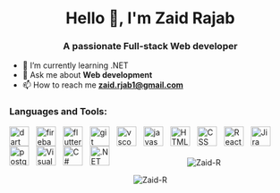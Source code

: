 <h1 align="center">Hello 👋, I'm Zaid Rajab</h1>
<h3 align="center">A passionate Full-stack Web developer</h3>
  
- 🌱 I’m currently learning .NET  
- 💬 Ask me about **Web development**
- 📫 How to reach me **zaid.rjab1@gmail.com**
    
### Languages and Tools: 
  
  <img align="left" alt="dart" width="35px" style="padding-right: 10px;" src="https://www.vectorlogo.zone/logos/dartlang/dartlang-icon.svg" />
  <img align="left" alt="firebase" width="35px" style="padding-right: 10px;" src="https://www.vectorlogo.zone/logos/firebase/firebase-icon.svg" />
  <img align="left" alt="flutter" width="35px" style="padding-right: 10px;" src="https://www.vectorlogo.zone/logos/flutterio/flutterio-icon.svg" />
  <img align="left" alt="git" width="35px" style="padding-right: 10px;" src="https://www.vectorlogo.zone/logos/git-scm/git-scm-icon.svg" />
  <img align="left" alt="vscode" width="35px" style="padding-right: 10px;" src="https://www.vectorlogo.zone/logos/visualstudio_code/visualstudio_code-icon.svg" />
  <img align="left" alt="javascript" width="35px" style="padding-right: 10px;" src="https://cdn.worldvectorlogo.com/logos/logo-javascript.svg" />
  <img align="left" alt="HTML5" width="35px" style="padding-right: 10px;" src="https://cdn.worldvectorlogo.com/logos/html-1.svg" />
  <img align="left" alt="CSS" width="35px" style="padding-right: 10px;" src="https://cdn.worldvectorlogo.com/logos/css-3.svg" />
  <img align="left" alt="React" width="35px" style="padding-right: 10px;" src="https://cdn.worldvectorlogo.com/logos/react-2.svg" />
  <img align="left" alt="Jira" width="35px" style="padding-right: 10px;" src="https://cdn.worldvectorlogo.com/logos/jira-1.svg" />
  <img align="left" alt="postgreSQL" width="35px" style="padding-right: 10px;" src="https://cdn.worldvectorlogo.com/logos/postgresql.svg" />
  <img align="left" alt="Visual Studio" width="35px" style="padding-right: 10px;" src="https://icon.icepanel.io/Technology/svg/Visual-Studio.svg" />
  <img align="left" alt="C#" width="35px" style="padding-right: 10px;" src="https://icon.icepanel.io/Technology/svg/C%23-%28CSharp%29.svg" />
  <img align="left" alt=".NET Core" width="35px" style="padding-right: 10px;" src="https://icon.icepanel.io/Technology/svg/.NET-core.svg" />
  <br />
  
  #





<p align="center">
  <img src="https://github-readme-stats.vercel.app/api?username=zaid-r&show_icons=true&locale=en&cache_seconds=1800" alt="Zaid-R" />
</p>
 
<p p align="center">
  <img  src="https://github-readme-streak-stats.herokuapp.com/?user=zaid-r&" alt="Zaid-R" />
</p>

